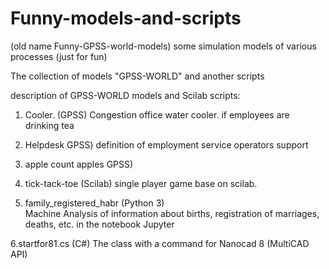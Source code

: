 Funny-models-and-scripts
=================================

(old name Funny-GPSS-world-models)
some simulation models of various processes (just for fun)

The collection of models "GPSS-WORLD" and another scripts

description of GPSS-WORLD models and Scilab scripts:

1. Cooler. (GPSS)
Congestion office water cooler. if employees are drinking tea

2. Helpdesk GPSS)
definition of employment service operators support

3. apple
count apples GPSS)

4. tick-tack-toe (Scilab)
single player game base on scilab.

5. family_registered_habr (Python 3)  
Machine Analysis of information about births, registration of marriages, deaths, etc. in the notebook Jupyter

6.startfor81.cs (C#)
The class with a command for Nanocad 8 (MultiCAD API)
